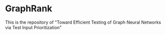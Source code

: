 # GraphRank
This is  the repository of "Toward Efficient Testing of Graph Neural Networks via Test Input Prioritization"
